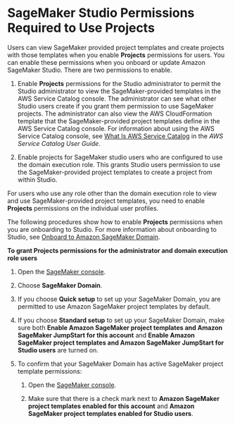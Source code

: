 # SageMaker Studio Permissions Required to Use Projects<a name="sagemaker-projects-studio-updates"></a>

Users can view SageMaker provided project templates and create projects with those templates when you enable **Projects** permissions for users\. You can enable these permissions when you onboard or update Amazon SageMaker Studio\. There are two permissions to enable\.

1. Enable **Projects** permissions for the Studio administrator to permit the Studio administrator to view the SageMaker\-provided templates in the AWS Service Catalog console\. The administrator can see what other Studio users create if you grant them permission to use SageMaker projects\. The administrator can also view the AWS CloudFormation template that the SageMaker\-provided project templates define in the AWS Service Catalog console\. For information about using the AWS Service Catalog console, see [What Is AWS Service Catalog](https://docs.aws.amazon.com/servicecatalog/latest/adminguide/introduction.html) in the *AWS Service Catalog User Guide*\.

1. Enable projects for SageMaker studio users who are configured to use the domain execution role\. This grants Studio users permission to use the SageMaker\-provided project templates to create a project from within Studio\.

For users who use any role other than the domain execution role to view and use SageMaker\-provided project templates, you need to enable **Projects** permissions on the individual user profiles\.

The following procedures show how to enable **Projects** permissions when you are onboarding to Studio\. For more information about onboarding to Studio, see [Onboard to Amazon SageMaker Domain](gs-studio-onboard.md)\.

**To grant **Projects** permissions for the administrator and domain execution role users**

1. Open the [SageMaker console](https://console.aws.amazon.com/sagemaker/)\.

1. Choose **SageMaker Domain**\.

1. If you choose **Quick setup** to set up your SageMaker Domain, you are permitted to use Amazon SageMaker project templates by default\.

1. If you choose **Standard setup** to set up your SageMaker Domain, make sure both **Enable Amazon SageMaker project templates and Amazon SageMaker JumpStart for this account** and **Enable Amazon SageMaker project templates and Amazon SageMaker JumpStart for Studio users** are turned on\.

1. To confirm that your SageMaker Domain has active SageMaker project template permissions:

   1. Open the [SageMaker console](https://console.aws.amazon.com/sagemaker/)\.

   1. Make sure that there is a check mark next to **Amazon SageMaker project templates enabled for this account** and **Amazon SageMaker project templates enabled for Studio users**\.